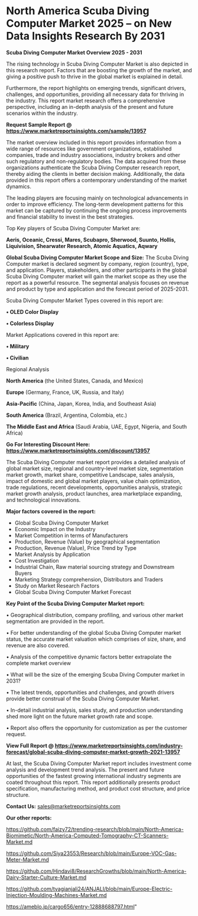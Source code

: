  # North America Scuba Diving Computer Market 2025 – on New Data Insights Research By 2031

<Strong> Scuba Diving Computer Market Overview 2025 - 2031</strong>

The rising technology in Scuba Diving Computer Market is also depicted in this research report. Factors that are boosting the growth of the market, and giving a positive push to thrive in the global market is explained in detail.

Furthermore, the report highlights on emerging trends, significant drivers, challenges, and opportunities, providing all necessary data for thriving in the industry. This report market research offers a comprehensive perspective, including an in-depth analysis of the present and future scenarios within the industry.

<strong>Request Sample Report @ <a href=https://www.marketreportsinsights.com/sample/13957>https://www.marketreportsinsights.com/sample/13957</a></strong>

The market overview included in this report provides information from a wide range of resources like government organizations, established companies, trade and industry associations, industry brokers and other such regulatory and non-regulatory bodies. The data acquired from these organizations authenticate the Scuba Diving Computer research report, thereby aiding the clients in better decision making. Additionally, the data provided in this report offers a contemporary understanding of the market dynamics.

The leading players are focusing mainly on technological advancements in order to improve efficiency. The long-term development patterns for this market can be captured by continuing the ongoing process improvements and financial stability to invest in the best strategies.

Top Key players of Scuba Diving Computer Market are:

<strong>Aeris, Oceanic, Cressi, Mares, Scubapro, Sherwood, Suunto, Hollis, Liquivision, Shearwater Research, Atomic Aquatics, Aqwary</strong>

<strong><b>Global Scuba Diving Computer Market Scope and Size:</b></strong>
The Scuba Diving Computer market is declared segment by company, region (country), type, and application. Players, stakeholders, and other participants in the global Scuba Diving Computer market will gain the market scope as they use the report as a powerful resource. The segmental analysis focuses on revenue and product by type and application and the forecast period of 2025-2031.

Scuba Diving Computer Market Types covered in this report are:

<strong>• OLED Color Display

• Colorless Display</strong>

Market Applications covered in this report are:

<strong>• Military

• Civilian</strong> 

Regional Analysis

<strong>North America</strong> (the United States, Canada, and Mexico)

<strong>Europe</strong> (Germany, France, UK, Russia, and Italy)

<strong>Asia-Pacific</strong> (China, Japan, Korea, India, and Southeast Asia)

<strong>South America</strong> (Brazil, Argentina, Colombia, etc.)

<strong>The Middle East and Africa</strong> (Saudi Arabia, UAE, Egypt, Nigeria, and South Africa)

<strong>Go For Interesting Discount Here: <a href=https://www.marketreportsinsights.com/discount/13957>https://www.marketreportsinsights.com/discount/13957</a></strong>

The Scuba Diving Computer market report provides a detailed analysis of global market size, regional and country-level market size, segmentation market growth, market share, competitive Landscape, sales analysis, impact of domestic and global market players, value chain optimization, trade regulations, recent developments, opportunities analysis, strategic market growth analysis, product launches, area marketplace expanding, and technological innovations.

<strong><b>Major factors covered in the report:</b></strong>
<ul>
  <li>Global Scuba Diving Computer Market </li>
  <li>Economic Impact on the Industry</li>
  <li>Market Competition in terms of Manufacturers</li>
  <li>Production, Revenue (Value) by geographical segmentation</li>
  <li>Production, Revenue (Value), Price Trend by Type</li>
  <li>Market Analysis by Application</li>
  <li>Cost Investigation</li>
  <li>Industrial Chain, Raw material sourcing strategy and Downstream Buyers</li>
  <li>Marketing Strategy comprehension, Distributors and Traders</li>
  <li>Study on Market Research Factors</li>
  <li>Global Scuba Diving Computer Market Forecast</li>
</ul>

<strong><b>Key Point of the Scuba Diving Computer Market report:</b></strong>

• Geographical distribution, company profiling, and various other market segmentation are provided in the report.

• For better understanding of the global Scuba Diving Computer market status, the accurate market valuation which comprises of size, share, and revenue are also covered.

• Analysis of the competitive dynamic factors better extrapolate the complete market overview

• What will be the size of the emerging Scuba Diving Computer market in 2031?

• The latest trends, opportunities and challenges, and growth drivers provide better construal of the Scuba Diving Computer Market.

• In-detail industrial analysis, sales study, and production understanding shed more light on the future market growth rate and scope.

• Report also offers the opportunity for customization as per the customer request.

<strong><b>View Full Report @ <a href=https://www.marketreportsinsights.com/industry-forecast/global-scuba-diving-computer-market-growth-2021-13957>https://www.marketreportsinsights.com/industry-forecast/global-scuba-diving-computer-market-growth-2021-13957</a></b></strong>


At last, the Scuba Diving Computer Market report includes investment come analysis and development trend analysis. The present and future opportunities of the fastest growing international industry segments are coated throughout this report. This report additionally presents product specification, manufacturing method, and product cost structure, and price structure.

<strong>Contact Us:</strong>
sales@marketreportsinsights.com

<strong>Our other reports:</strong>

<a href=https://github.com/faizy72/trending-research/blob/main/North-America-Biomimetic/North-America-Computed-Tomography-CT-Scanners-Market.md>https://github.com/faizy72/trending-research/blob/main/North-America-Biomimetic/North-America-Computed-Tomography-CT-Scanners-Market.md</a>

<a href=https://github.com/Siya23553/Research/blob/main/Europe-VOC-Gas-Meter-Market.md>https://github.com/Siya23553/Research/blob/main/Europe-VOC-Gas-Meter-Market.md</a>

<a href=https://github.com/Hindavi8/ResearchGrowths/blob/main/North-America-Dairy-Starter-Culture-Market.md>https://github.com/Hindavi8/ResearchGrowths/blob/main/North-America-Dairy-Starter-Culture-Market.md</a>

<a href=https://github.com/tyagianjali24/ANJALI/blob/main/Europe-Electric-Injection-Moulding-Machines-Market.md>https://github.com/tyagianjali24/ANJALI/blob/main/Europe-Electric-Injection-Moulding-Machines-Market.md</a>

<a href=https://ameblo.jp/cargo656/entry-12888688797.html>https://ameblo.jp/cargo656/entry-12888688797.html</a>"
